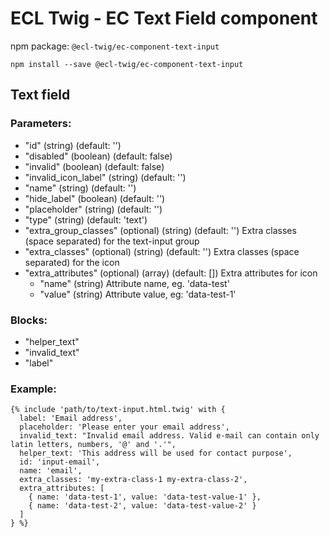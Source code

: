 # ECL Twig - EC Text Field component

npm package: `@ecl-twig/ec-component-text-input`

```shell
npm install --save @ecl-twig/ec-component-text-input
```

## Text field

### Parameters:

- "id" (string) (default: '')
- "disabled" (boolean) (default: false)
- "invalid" (boolean) (default: false)
- "invalid_icon_label" (string) (default: '')
- "name" (string) (default: '')
- "hide_label" (boolean) (default: '')
- "placeholder" (string) (default: '')
- "type" (string) (default: 'text')
- "extra_group_classes" (optional) (string) (default: '') Extra classes (space separated) for the text-input group
- "extra_classes" (optional) (string) (default: '') Extra classes (space separated) for the icon
- "extra_attributes" (optional) (array) (default: []) Extra attributes for icon
  - "name" (string) Attribute name, eg. 'data-test'
  - "value" (string) Attribute value, eg: 'data-test-1'

### Blocks:

- "helper_text"
- "invalid_text"
- "label"

### Example:

<!-- prettier-ignore -->
```twig
{% include 'path/to/text-input.html.twig' with { 
  label: 'Email address', 
  placeholder: 'Please enter your email address', 
  invalid_text: "Invalid email address. Valid e-mail can contain only latin letters, numbers, '@' and '.'", 
  helper_text: 'This address will be used for contact purpose', 
  id: 'input-email', 
  name: 'email', 
  extra_classes: 'my-extra-class-1 my-extra-class-2', 
  extra_attributes: [ 
    { name: 'data-test-1', value: 'data-test-value-1' }, 
    { name: 'data-test-2', value: 'data-test-value-2' } 
  ] 
} %}
```
